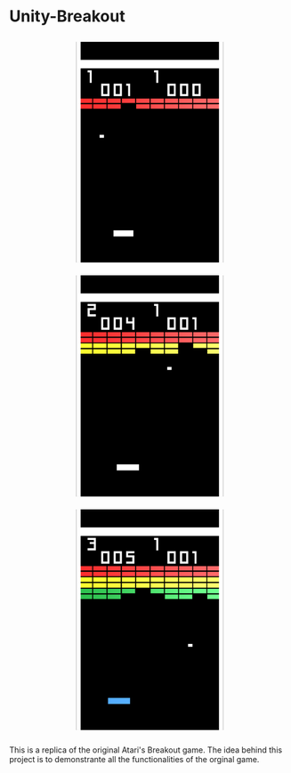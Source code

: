 # Unity-Breakout


<p align="center">
<img src="https://raw.githubusercontent.com/brunosdecampos/Unity-Breakout/master/Assets/Previews/preview1.png" width="265" hspace="10" vspace="10" />
<img src="https://raw.githubusercontent.com/brunosdecampos/Unity-Breakout/master/Assets/Previews/preview2.png" width="265" hspace="10" vspace="10" />
<img src="https://raw.githubusercontent.com/brunosdecampos/Unity-Breakout/master/Assets/Previews/preview3.png" width="265" hspace="10" vspace="10" />
</p>

This is a replica of the original Atari's Breakout game. The idea behind this project is to demonstrante all the functionalities of the orginal game. 
